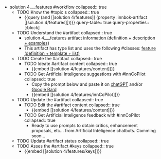 
- solution 4___features #workflow
   collapsed:: true
  - TODO Know the #topic s
    collapsed:: true
    - {{query (and [[solution 4/features]] (property :innbok-artifact [[solution 4/features]]))}}
      query-table:: true
      query-properties:: [:block]
  - TODO Understand the #artifact
    collapsed:: true
    - [solution 4___features artifact information (definition + description + examples)](https://go.innbok.com/#/page/innBoK%2Fsolution-%28id%29%2Ffeatures%2Finfo)
    - This artifact has type list and uses the following #classes: [feature (definition + template + list)](https://go.innbok.com/#/page/innBoK%2Fclass%2Ffeature)
  - TODO Create the #artifact
     collapsed:: true
    - TODO Ideate #artifact content
      collapsed:: true
      - {{embed [[solution 4/features/content]]}}
    - TODO Get Artificial Inteligence suggestions with #innCoPilot
      collapsed:: true
      - Copy the prompt below and paste it on [chatGPT](https://chat.openai.com) and/or [Google Bard](https://bard.google.com/chat)
      - {{embed [[solution 4/features/innCoPilot]]}}
  - TODO Update the #artifact
    collapsed:: true
    - TODO Edit the #artifact content
     collapsed:: true
      - {{embed [[solution 4/features/content]]}}
    - TODO Get Artificial Inteligence feedback with #innCoPilot
      collapsed:: true
      - Ready to use prompts to obtain critics, enhancement proposals, etc... from Artificial Inteligence chatbots. Comming soon...
  - TODO Update #artifact status
    collapsed:: true
  - TODO Asses the #artifact #keys
    collapsed:: true
    - {{embed [[solution 4/features/keys]]}}



